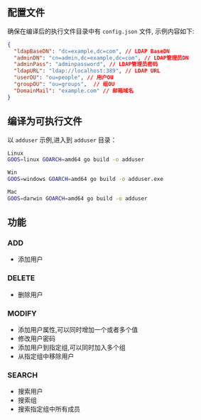 
## 配置文件

确保在编译后的执行文件目录中有 `config.json` 文件, 示例内容如下:
```json
{
  "ldapBaseDN": "dc=example,dc=com", // LDAP BaseDN
  "adminDN": "cn=admin,dc=example,dc=com", // LDAP管理员DN
  "adminPass": "adminpassword", // LDAP管理员密码
  "ldapURL": "ldap://localhost:389", // LDAP URL
  "userOU": "ou=people", // 用户OU
  "groupOU": "ou=groups",  // 组OU
  "DomainMail": "example.com" // 邮箱域名
}
```
## 编译为可执行文件

以 `adduser` 示例,进入到 `adduser` 目录：

```bash 
Linux
GOOS=linux GOARCH=amd64 go build -o adduser

Win
GOOS=windows GOARCH=amd64 go build -o adduser.exe

Mac
GOOS=darwin GOARCH=amd64 go build -o adduser
```

## 功能
### ADD
- 添加用户
### DELETE
- 删除用户
### MODIFY
- 添加用户属性,可以同时增加一个或者多个值
- 修改用户密码
- 添加用户到指定组,可以同时加入多个组
- 从指定组中移除用户
### SEARCH
- 搜索用户
- 搜索组
- 搜索指定组中所有成员